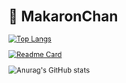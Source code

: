 # 💛 MakaronChan

[![Top Langs](https://github-readme-stats.vercel.app/api/top-langs/?username=MakaronChan&layout=compact&theme=dracula)](https://github.com/anuraghazra/github-readme-stats)

[![Readme Card](https://github-readme-stats.vercel.app/api/pin/?username=MakaronChan&repo=TempDeleter)](https://github.com/anuraghazra/github-readme-stats&title_color=fff&icon_color=f9f9f9&text_color=9f9f9f&bg_color=151515)

![Anurag's GitHub stats](https://github-readme-stats.vercel.app/api?username=MakaronChan&show_icons=true&theme=dracula&bg_color=30,e96443,904e95&title_color=fff&text_color=fff)
